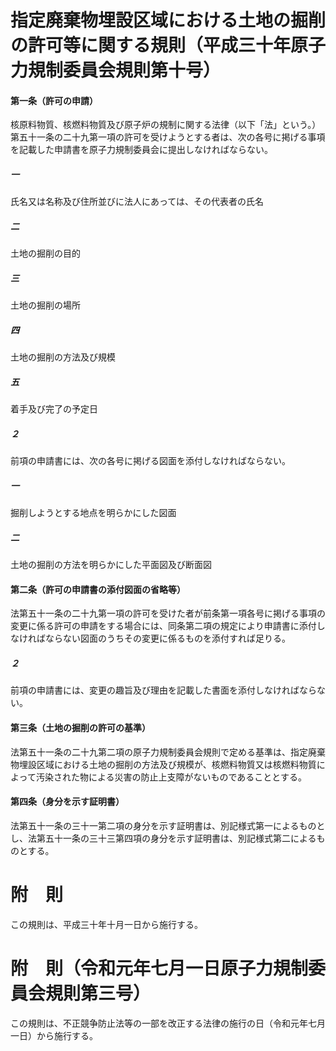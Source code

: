 # 指定廃棄物埋設区域における土地の掘削の許可等に関する規則（平成三十年原子力規制委員会規則第十号）
#### 第一条（許可の申請）
核原料物質、核燃料物質及び原子炉の規制に関する法律（以下「法」という。）第五十一条の二十九第一項の許可を受けようとする者は、次の各号に掲げる事項を記載した申請書を原子力規制委員会に提出しなければならない。
##### 一
氏名又は名称及び住所並びに法人にあっては、その代表者の氏名
##### 二
土地の掘削の目的
##### 三
土地の掘削の場所
##### 四
土地の掘削の方法及び規模
##### 五
着手及び完了の予定日
##### ２
前項の申請書には、次の各号に掲げる図面を添付しなければならない。
##### 一
掘削しようとする地点を明らかにした図面
##### 二
土地の掘削の方法を明らかにした平面図及び断面図
#### 第二条（許可の申請書の添付図面の省略等）
法第五十一条の二十九第一項の許可を受けた者が前条第一項各号に掲げる事項の変更に係る許可の申請をする場合には、同条第二項の規定により申請書に添付しなければならない図面のうちその変更に係るものを添付すれば足りる。
##### ２
前項の申請書には、変更の趣旨及び理由を記載した書面を添付しなければならない。
#### 第三条（土地の掘削の許可の基準）
法第五十一条の二十九第二項の原子力規制委員会規則で定める基準は、指定廃棄物埋設区域における土地の掘削の方法及び規模が、核燃料物質又は核燃料物質によって汚染された物による災害の防止上支障がないものであることとする。
#### 第四条（身分を示す証明書）
法第五十一条の三十一第二項の身分を示す証明書は、別記様式第一によるものとし、法第五十一条の三十三第四項の身分を示す証明書は、別記様式第二によるものとする。
# 附　則
この規則は、平成三十年十月一日から施行する。
# 附　則（令和元年七月一日原子力規制委員会規則第三号）
この規則は、不正競争防止法等の一部を改正する法律の施行の日（令和元年七月一日）から施行する。
